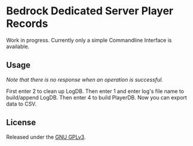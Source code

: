 # Bedrock Dedicated Server Player Records

Work in progress. Currently only a simple Commandline Interface is available.

## Usage

*Note that there is no response when an operation is successful.*

First enter 2 to clean up LogDB. Then enter 1 and enter log's file name to build/append LogDB. Then enter 4 to build PlayerDB. Now you can export data to CSV.

## License

Released under the [GNU GPLv3](LICENSE).